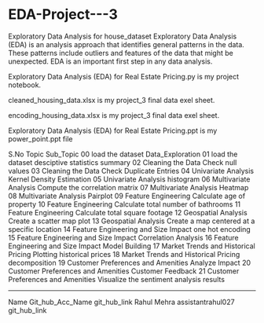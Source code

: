 # EDA-Project---3
Exploratory Data Analysis for house_dataset
Exploratory Data Analysis (EDA) is an analysis approach that identifies general patterns in the data. These patterns include outliers and features of the data that might be unexpected. EDA is an important first step in any data analysis.

Exploratory Data Analysis (EDA) for Real Estate Pricing.py is my project notebook.

cleaned_housing_data.xlsx is my project_3 final data exel sheet.

encoding_housing_data.xlsx is my project_3 final data exel sheet.

Exploratory Data Analysis (EDA) for Real Estate Pricing.ppt is my power_point.ppt file

S.No	Topic	Sub_Topic
00	load the dataset	Data_Exploration
01	load the dataset	desciptive statistics summary
02	Cleaning the Data	Check null values
03	Cleaning the Data	Check Duplicate Entries
04	Univariate Analysis	Kernel Density Estimation
05	Univariate Analysis	histogram
06	Multivariate Analysis	Compute the correlation matrix
07	Multivariate Analysis	Heatmap
08	Multivariate Analysis	Pairplot
09	Feature Engineering	Calculate age of property
10	Feature Engineering	Calculate total number of bathrooms
11	Feature Engineering	Calculate total square footage
12	Geospatial Analysis	Create a scatter map plot
13	Geospatial Analysis	Create a map centered at a specific location
14	Feature Engineering and Size Impact	one hot encoding
15	Feature Engineering and Size Impact	Correlation Analysis
16	Feature Engineering and Size Impact	Model Building
17	Market Trends and Historical Pricing	Plotting historical prices
18	Market Trends and Historical Pricing	decomposition
19	Customer Preferences and Amenities	Analyze Impact
20	Customer Preferences and Amenities	Customer Feedback
21	Customer Preferences and Amenities	Visualize the sentiment analysis results
-	-	-
Name	Git_hub_Acc_Name	git_hub_link
Rahul Mehra		assistantrahul027 git_hub_link
